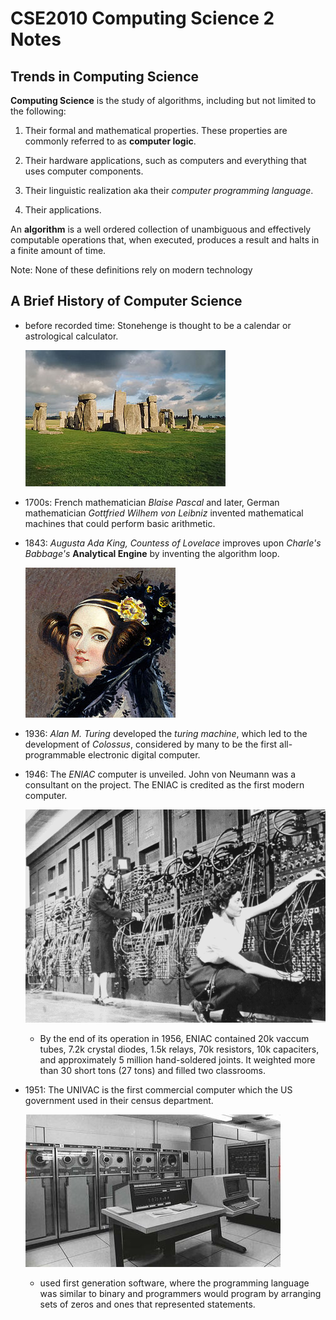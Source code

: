# CSE2010 Computing Science 2 Notes

## Trends in Computing Science 

**Computing Science** is the study of algorithms, including but not limited to the following: 

1. Their formal and mathematical properties. These properties are commonly referred to as **computer logic**. 

2. Their hardware applications, such as computers and everything that uses computer components. 

3. Their linguistic realization aka their *computer programming language*. 

4. Their applications.

An **algorithm** is a well ordered collection of unambiguous and effectively computable operations that, when executed, produces a result and halts in a finite amount of time. 

Note: None of these definitions rely on modern technology 

## A Brief History of Computer Science 

- before recorded time: Stonehenge is thought to be a calendar or astrological calculator. 

    ![Stonehenge!](images/01_stonehenge.jpg)

- 1700s: French mathematician *Blaise Pascal* and later, German mathematician *Gottfried Wilhem von Leibniz* invented mathematical machines that could perform basic arithmetic. 

- 1843: *Augusta Ada King, Countess of Lovelace* improves upon *Charle's Babbage's* **Analytical Engine** by inventing the algorithm loop. 

    ![Ada King](images/02_lovelace.jpg)

- 1936: *Alan M. Turing* developed the *turing machine*, which led to the development of *Colossus*, considered by many to be the first all-programmable electronic digital computer. 

- 1946: The *ENIAC* computer is unveiled. John von Neumann was a consultant on the project. The ENIAC is credited as the first modern computer. 

    ![ENIAC](images/03_eniac.gif)
    - By the end of its operation in 1956, ENIAC contained 20k vaccum tubes, 7.2k crystal diodes, 1.5k relays, 70k resistors, 10k capaciters, and approximately 5 million hand-soldered joints. It weighted more than 30 short tons (27 tons) and filled two classrooms. 

- 1951: The UNIVAC is the first commercial computer which the US government used in their census department. 

    ![UNIVAC](images/04_univacii.jpg)
    - used first generation software, where the programming language was similar to binary and programmers would program by arranging sets of zeros and ones that represented statements. 

